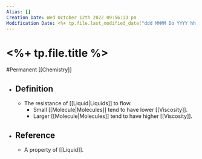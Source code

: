 ```yaml
---
Alias: []
Creation Date: Wed October 12th 2022 09:56:13 pm 
Modification Date: <%+ tp.file.last_modified_date("ddd MMMM Do YYYY hh:mm:ss a") %>
---
```

# <%+ tp.file.title %>
#Permanent [[Chemistry]]

- ## Definition
	- The resistance of [[Liquid|Liquids]] to flow.
		- Small [[Molecule|Molecules]] tend to have lower [[Viscosity]].
		- Larger [[Molecule|Molecules]] tend to have higher [[Viscosity]].
- ## Reference
	- A property of [[Liquid]].